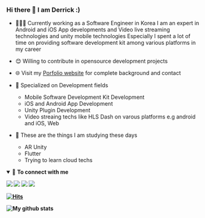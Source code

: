 ### Hi there 👋 I am Derrick :)

- 👨🏽‍💻 Currently working as a Software Engineer in Korea I am an expert in Android and iOS App developments and Video live streaming technologies and unity mobile technologies Especially I spent a lot of time on providing software development kit among various platforms in my career
- 😊 Willing to contribute in opensource development projects
- 🌐 Visit my [Porfolio website](https://jinyoung.dev/) for complete background and contact
- 🌟 Specialized on Development fields
  - Mobile Software Development Kit Development
  - iOS and Android App Development
  - Unity Plugin Development
  - Video streaing techs like HLS Dash on varous platforms e.g android and iOS, Web 

- 🌟 These are the things I am studying these days
  - AR Unity 
  - Flutter 
  - Trying to learn cloud techs 

<details open>
<summary>🤝 <b>To connect with me<b></summary>

<p align = "center">

[<img src ="https://img.shields.io/badge/portfolio-web-%23.svg?&style=for-the-badge&logo=&logoColor=white%22">](https://jinyoung.dev/)
[<img src="https://img.shields.io/badge/linkedin-%230077B5.svg?&style=for-the-badge&logo=linkedin&logoColor=white" />](https://www.linkedin.com/in/sensational/) 
[<img src = "https://img.shields.io/badge/instagram-%23E4405F.svg?&style=for-the-badge&logo=instagram&logoColor=white">](https://www.instagram.com/developer.derrick/) [<img src = "https://img.shields.io/badge/facebook-%231877F2.svg?&style=for-the-badge&logo=facebook&logoColor=white">](https://www.facebook.com/jinyeoung.kang)

[![Hits](https://hits.seeyoufarm.com/api/count/incr/badge.svg?url=https%3A%2F%2Fgithub.com%2Fsuperbderrick%2Fhit-counter)](https://hits.seeyoufarm.com)


![My github stats](https://github-readme-stats.vercel.app/api?username=superbderrick)






 




